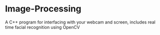 # Image-Processing
 A C++ program for interfacing with your webcam and screen, includes real time facial recognition using OpenCV
